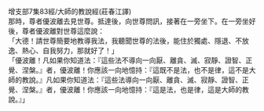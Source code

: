 增支部7集83經/大師的教說經(莊春江譯)  
那時，尊者優波離去見世尊。抵達後，向世尊問訊，接著在一旁坐下。在一旁坐好後，尊者優波離對世尊這麼說：  
「大德！請世尊簡要地教導我法，我聽聞世尊的法後，能住於獨處、隱退、不放逸、熱心、自我努力，那就好了！」  
「優波離！凡如果你知道法：『這些法不導向一向厭、離貪、滅、寂靜、證智、正覺、涅槃。』者，優波離！你應該一向地憶持：『這既不是法，也不是律，這不是大師的教說。』凡如果你知道法：『這些法導向一向厭、離貪、滅、寂靜、證智、正覺、涅槃。』者，優波離！你應該一向地憶持：『這是法，也是律，這是大師的教說。』」  
  
  
